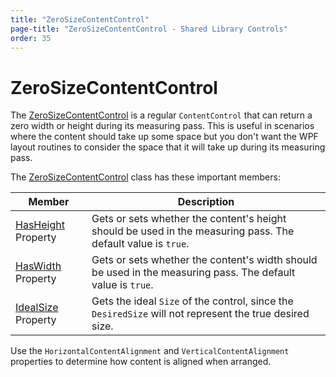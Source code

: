 ```yaml
---
title: "ZeroSizeContentControl"
page-title: "ZeroSizeContentControl - Shared Library Controls"
order: 35
---
```

# ZeroSizeContentControl

The [ZeroSizeContentControl](xref:ActiproSoftware.Windows.Controls.ZeroSizeContentControl) is a regular `ContentControl` that can return a zero width or height during its measuring pass.  This is useful in scenarios where the content should take up some space but you don't want the WPF layout routines to consider the space that it will take up during its measuring pass.

The [ZeroSizeContentControl](xref:ActiproSoftware.Windows.Controls.ZeroSizeContentControl) class has these important members:

| Member | Description |
|-----|-----|
| [HasHeight](xref:ActiproSoftware.Windows.Controls.ZeroSizeContentControl.HasHeight) Property | Gets or sets whether the content's height should be used in the measuring pass.  The default value is `true`. |
| [HasWidth](xref:ActiproSoftware.Windows.Controls.ZeroSizeContentControl.HasWidth) Property | Gets or sets whether the content's width should be used in the measuring pass.  The default value is `true`. |
| [IdealSize](xref:ActiproSoftware.Windows.Controls.ZeroSizeContentControl.IdealSize) Property | Gets the ideal `Size` of the control, since the `DesiredSize` will not represent the true desired size. |

Use the `HorizontalContentAlignment` and `VerticalContentAlignment` properties to determine how content is aligned when arranged.
